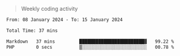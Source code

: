 > Weekly coding activity
<!--START_SECTION:waka-->

```txt
From: 08 January 2024 - To: 15 January 2024

Total Time: 37 mins

Markdown   37 mins         ████████████████████████▓   99.22 %
PHP        0 secs          ▒░░░░░░░░░░░░░░░░░░░░░░░░   00.78 %
```

<!--END_SECTION:waka-->
